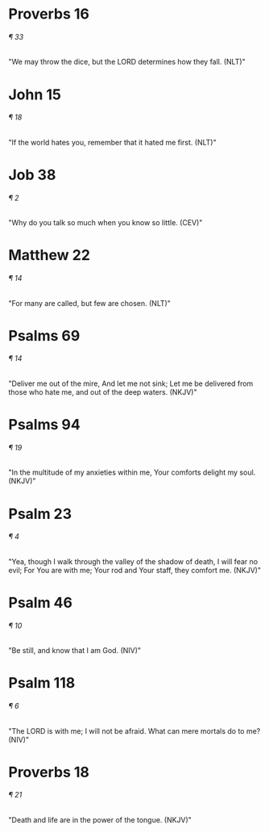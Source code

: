 # Proverbs 16
###### ¶ 33
"We may throw the dice, but the LORD determines how they fall. (NLT)"

# John 15
###### ¶ 18
"If the world hates you, remember that it hated me first. (NLT)"

# Job 38
###### ¶ 2
"Why do you talk so much when you know so little. (CEV)"

# Matthew 22
###### ¶ 14
"For many are called, but few are chosen. (NLT)"

# Psalms 69
###### ¶ 14
"Deliver me out of the mire, And let me not sink; Let me be delivered from those who hate me, and out of the deep waters. (NKJV)"

# Psalms 94
###### ¶ 19
"In the multitude of my anxieties within me, Your comforts delight my soul. (NKJV)"

# Psalm 23
###### ¶ 4
"Yea, though I walk through the valley of the shadow of death, I will fear no evil; For You are with me; Your rod and Your staff, they comfort me. (NKJV)"

# Psalm 46
###### ¶ 10
"Be still, and know that I am God. (NIV)"

# Psalm 118
###### ¶ 6
"The LORD is with me; I will not be afraid. What can mere mortals do to me? (NIV)"

# Proverbs 18
###### ¶ 21
"Death and life are in the power of the tongue. (NKJV)"